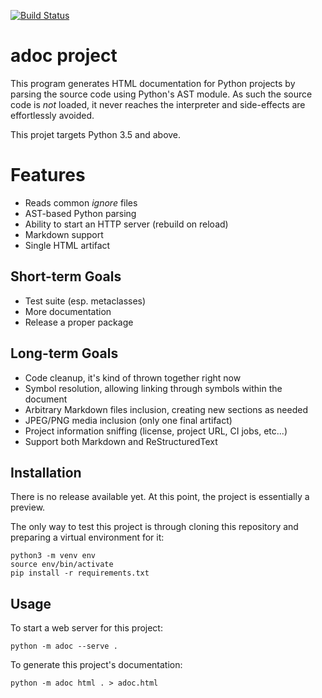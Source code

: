 [![Build Status](https://travis-ci.org/saalaa/adoc.svg?branch=master)](https://travis-ci.org/saalaa/adoc)

# **adoc** project

This program generates HTML documentation for Python projects by parsing the
source code using Python's AST module. As such the source code is *not* loaded,
it never reaches the interpreter and side-effects are effortlessly avoided.

This projet targets Python 3.5 and above.


# Features

- Reads common *ignore* files
- AST-based Python parsing
- Ability to start an HTTP server (rebuild on reload)
- Markdown support
- Single HTML artifact


## Short-term Goals

- Test suite (esp. metaclasses)
- More documentation
- Release a proper package


## Long-term Goals

- Code cleanup, it's kind of thrown together right now
- Symbol resolution, allowing linking through symbols within the document
- Arbitrary Markdown files inclusion, creating new sections as needed
- JPEG/PNG media inclusion (only one final artifact)
- Project information sniffing (license, project URL, CI jobs, etc...)
- Support both Markdown and ReStructuredText


## Installation

There is no release available yet. At this point, the project is essentially a
preview.

The only way to test this project is through cloning this repository and
preparing a virtual environment for it:

    python3 -m venv env
    source env/bin/activate
    pip install -r requirements.txt


## Usage

To start a web server for this project:

    python -m adoc --serve .

To generate this project's documentation:

    python -m adoc html . > adoc.html
